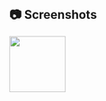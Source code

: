 ## 📷 Screenshots 

<img src="https://github.com/azizotbb/Challenge/blob/7d7a9946f8c2f24e13df08138e4003a590a20664/Screenshot_20250518_213304_Gallery.jpg" width="100">

